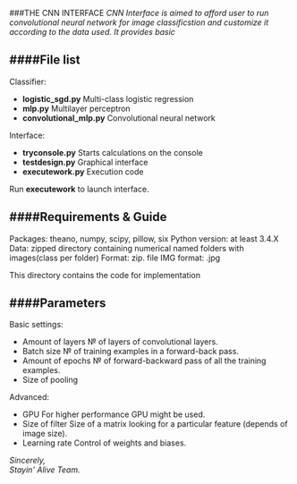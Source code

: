 ###THE CNN INTERFACE
*CNN Interface is aimed to afford user to run convolutional neural network for image 
classificstion and customize it according to the data used. It provides basic*

####File list
--------------------------------------------------------------------------------------------------------------------------
Classifier:
* **logistic_sgd.py**		Multi-class logistic regression
* **mlp.py**			Multilayer perceptron
* **convolutional_mlp.py**	Convolutional neural network

Interface:		
* **tryconsole.py**		Starts calculations on the console
* **testdesign.py** 	Graphical interface
* **executework.py**		Execution code

Run **executework** to launch interface.

####Requirements & Guide
--------------------------------------------------------------------------------------------------------------------------
Packages: theano, numpy, scipy, pillow, six
Python version: at least 3.4.X
Data: zipped directory containing numerical named folders with images(class per folder)
Format: zip. file
IMG format: .jpg


This directory contains the code for implementation



####Parameters
-------------------------------------------------------------------------------------------------------------------------
Basic settings:
* Amount of layers	№ of layers of convolutional layers.
* Batch size		№ of training examples in a forward-back pass.
* Amount of epochs	№ of forward-backward pass of all the training examples.
* Size of pooling		


Advanced:
* GPU			For higher performance GPU might be used.
* Size of filter		Size of a matrix looking for a particular feature (depends of image size).
* Learning rate		Control of weights and biases.


*Sincerely,*<br />
*Stayin' Alive Team.*
